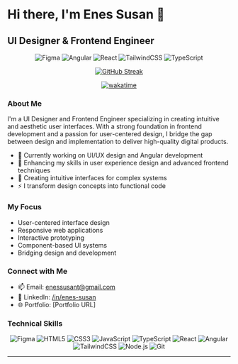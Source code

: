 # Hi there, I'm Enes Susan 👋

## UI Designer & Frontend Engineer

<div align="center">
  <img src="https://img.shields.io/badge/UI%20Design-Figma-f24e1e?style=for-the-badge&logo=figma&logoColor=white" alt="Figma" />
  <img src="https://img.shields.io/badge/Angular-DD0031?style=for-the-badge&logo=angular&logoColor=white" alt="Angular" />
  <img src="https://img.shields.io/badge/React-20232A?style=for-the-badge&logo=react&logoColor=61DAFB" alt="React" />
  <img src="https://img.shields.io/badge/TailwindCSS-38B2AC?style=for-the-badge&logo=tailwind-css&logoColor=white" alt="TailwindCSS" />
  <img src="https://img.shields.io/badge/TypeScript-007ACC?style=for-the-badge&logo=typescript&logoColor=white" alt="TypeScript" />
</div>
<div align="center">
  
[![GitHub Streak](https://streak-stats.demolab.com?user=enessusan00&theme=ocean-gradient&border_radius=24&date_format=j%20M%5B%20Y%5D)](https://git.io/streak-stats)

</div>
<div align="center">

[![wakatime](https://wakatime.com/badge/user/26cc711d-edb9-4078-8b07-8cc853eeb5bf.svg)](https://wakatime.com/@26cc711d-edb9-4078-8b07-8cc853eeb5bf)

</div>

### About Me

I'm a UI Designer and Frontend Engineer specializing in creating intuitive and aesthetic user interfaces. With a strong foundation in frontend development and a passion for user-centered design, I bridge the gap between design and implementation to deliver high-quality digital products.

- 🎨 Currently working on UI/UX design and Angular development
- 🌱 Enhancing my skills in user experience design and advanced frontend techniques
- 💼 Creating intuitive interfaces for complex systems
- ⚡ I transform design concepts into functional code

### My Focus

- User-centered interface design
- Responsive web applications
- Interactive prototyping
- Component-based UI systems
- Bridging design and development

### Connect with Me

- 📫 Email: [enessusant@gmail.com](mailto:enessusant@gmail.com)
- 🔗 LinkedIn: [/in/enes-susan](https://linkedin.com/in/enes-susan)
- 🌐 Portfolio: [Portfolio URL]

### Technical Skills



<div align="center">
  <img src="https://img.shields.io/badge/Figma-F24E1E?style=for-the-badge&logo=figma&logoColor=white" alt="Figma" />
  <img src="https://img.shields.io/badge/HTML5-E34F26?style=for-the-badge&logo=html5&logoColor=white" alt="HTML5" />
  <img src="https://img.shields.io/badge/CSS3-1572B6?style=for-the-badge&logo=css3&logoColor=white" alt="CSS3" />
  <img src="https://img.shields.io/badge/JavaScript-F7DF1E?style=for-the-badge&logo=javascript&logoColor=black" alt="JavaScript" />
  <img src="https://img.shields.io/badge/TypeScript-007ACC?style=for-the-badge&logo=typescript&logoColor=white" alt="TypeScript" />
  <img src="https://img.shields.io/badge/React-20232A?style=for-the-badge&logo=react&logoColor=61DAFB" alt="React" />
  <img src="https://img.shields.io/badge/Angular-DD0031?style=for-the-badge&logo=angular&logoColor=white" alt="Angular" />
  <img src="https://img.shields.io/badge/TailwindCSS-38B2AC?style=for-the-badge&logo=tailwind-css&logoColor=white" alt="TailwindCSS" />
  <img src="https://img.shields.io/badge/Node.js-43853D?style=for-the-badge&logo=node.js&logoColor=white" alt="Node.js" />
  <img src="https://img.shields.io/badge/Git-F05032?style=for-the-badge&logo=git&logoColor=white" alt="Git" />
</div>

---




